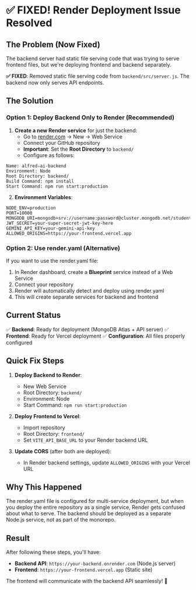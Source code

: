 # ✅ **FIXED!** Render Deployment Issue Resolved

## The Problem (Now Fixed)

The backend server had static file serving code that was trying to serve frontend files, but we're deploying frontend and backend separately.

**✅ FIXED**: Removed static file serving code from `backend/src/server.js`. The backend now only serves API endpoints.

## The Solution

### Option 1: Deploy Backend Only to Render (Recommended)

1. **Create a new Render service** for just the backend:
   - Go to [render.com](https://render.com) → New → Web Service
   - Connect your GitHub repository
   - **Important**: Set the **Root Directory** to `backend/`
   - Configure as follows:

```
Name: alfred-ai-backend
Environment: Node
Root Directory: backend/
Build Command: npm install
Start Command: npm run start:production
```

2. **Environment Variables**:
```
NODE_ENV=production
PORT=10000
MONGODB_URI=mongodb+srv://username:password@cluster.mongodb.net/studentbuddy
JWT_SECRET=your-super-secret-jwt-key-here
GEMINI_API_KEY=your-gemini-api-key
ALLOWED_ORIGINS=https://your-frontend.vercel.app
```

### Option 2: Use render.yaml (Alternative)

If you want to use the render.yaml file:

1. In Render dashboard, create a **Blueprint** service instead of a Web Service
2. Connect your repository
3. Render will automatically detect and deploy using render.yaml
4. This will create separate services for backend and frontend

## Current Status

✅ **Backend**: Ready for deployment (MongoDB Atlas + API server)
✅ **Frontend**: Ready for Vercel deployment
✅ **Configuration**: All files properly configured

## Quick Fix Steps

1. **Deploy Backend to Render**:
   - New Web Service
   - Root Directory: `backend/`
   - Environment: Node
   - Start Command: `npm run start:production`

2. **Deploy Frontend to Vercel**:
   - Import repository
   - Root Directory: `frontend/`
   - Set `VITE_API_BASE_URL` to your Render backend URL

3. **Update CORS** (after both are deployed):
   - In Render backend settings, update `ALLOWED_ORIGINS` with your Vercel URL

## Why This Happened

The render.yaml file is configured for multi-service deployment, but when you deploy the entire repository as a single service, Render gets confused about what to serve. The backend should be deployed as a separate Node.js service, not as part of the monorepo.

## Result

After following these steps, you'll have:
- **Backend API**: `https://your-backend.onrender.com` (Node.js server)
- **Frontend**: `https://your-frontend.vercel.app` (Static site)

The frontend will communicate with the backend API seamlessly! 🎉